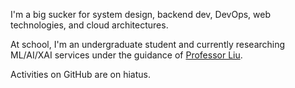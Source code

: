 <!-- <img width="400" src="https://user-images.githubusercontent.com/37283437/203468920-67b56724-b8f5-4e71-94c6-cdd053ea93d3.png"/>

(Please don't actually call the number, it's just for fun 😂)
 -->
I'm a big sucker for system design, backend dev, DevOps, web technologies, and cloud architectures.

At school, I'm an undergraduate student and currently researching ML/AI/XAI services under the guidance of [Professor Liu](https://users.encs.concordia.ca/~liu).

Activities on GitHub are on hiatus.

<!-- ![](https://komarev.com/ghpvc/?username=aaanh) -->
